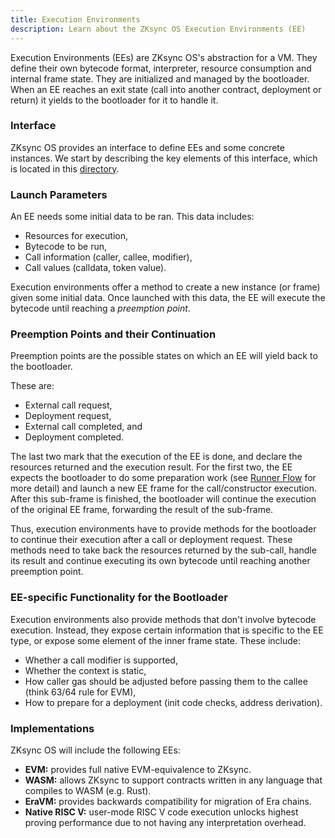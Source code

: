 ```yaml
---
title: Execution Environments
description: Learn about the ZKsync OS Execution Environments (EE)
---
```


Execution Environments (EEs) are ZKsync OS's abstraction for a VM. They define their own bytecode format, interpreter, resource consumption and
internal frame state. They are initialized and managed by the bootloader. When an EE reaches an exit state (call into another contract,
deployment or return) it yields to the bootloader for it to handle it.

### Interface

ZKsync OS provides an interface to define EEs and some concrete instances. We start by describing the key elements of this interface, which is
located in this [directory](https://github.com/matter-labs/zk_ee/blob/main/zk_ee/src/system/execution-environment/mod.rs).

### Launch Parameters

An EE needs some initial data to be ran. This data includes:

- Resources for execution,
- Bytecode to be run,
- Call information (caller, callee, modifier),
- Call values (calldata, token value).

Execution environments offer a method to create a new instance (or frame) given some initial data. Once launched with this data, the EE will
execute the bytecode until reaching a *preemption point*.

### Preemption Points and their Continuation

Preemption points are the possible states on which an EE will yield back to the bootloader.

These are:

- External call request,
- Deployment request,
- External call completed, and
- Deployment completed.

The last two mark that the execution of the EE is done, and declare the resources returned and the execution result. For the first two, the EE
expects the bootloader to do some preparation work (see [Runner Flow](/zksync-protocol/zksyncos/hooks-flows#runner-flow)
for more detail) and launch a new EE frame for the call/constructor execution. After this sub-frame is finished, the bootloader will continue the
execution of the original EE frame, forwarding the result of the sub-frame.

Thus, execution environments have to provide methods for the bootloader to continue their execution after a call or deployment request. These
methods need to take back the resources returned by the sub-call, handle its result and continue executing its own bytecode until
reaching another preemption point.

### EE-specific Functionality for the Bootloader

Execution environments also provide methods that don't involve bytecode execution. Instead, they expose certain information that is specific to
the EE type, or expose some element of the inner frame state. These include:

- Whether a call modifier is supported,
- Whether the context is static,
- How caller gas should be adjusted before passing them to the callee (think 63/64 rule for EVM),
- How to prepare for a deployment (init code checks, address derivation).

### Implementations

ZKsync OS will include the following EEs:

- **EVM:** provides full native EVM-equivalence to ZKsync.
- **WASM:** allows ZKsync to support contracts written in any language that compiles to WASM (e.g. Rust).
- **EraVM:** provides backwards compatibility for migration of Era chains.
- **Native RISC V:** user-mode RISC V code execution unlocks highest proving performance due to not having any interpretation overhead.
